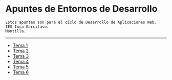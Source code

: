 # Apuntes de Entornos de Desarrollo

```
Estos apuntes son para el ciclo de Desarrollo de Aplicaciones Web.
IES Inca Garcilaso.
Montilla.
```
---


- [ Tema 1 ](Tema1.md)
- [ Tema 2 ](Tema2.md)
- [ Tema 3 ](Tema3.md)
- [ Tema 4 ](Tema4.md)
- [ Tema 5 ](Tema5.md)
- [ Tema 6 ](Tema6.md)



